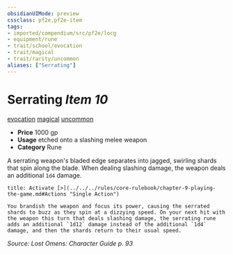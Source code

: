 ```yaml
---
obsidianUIMode: preview
cssclass: pf2e,pf2e-item
tags:
- imported/compendium/src/pf2e/locg
- equipment/rune
- trait/school/evocation
- trait/magical
- trait/rarity/uncommon
aliases: ["Serrating"]
---
```

# Serrating *Item 10*  
[evocation](evocation.md)  [magical](magical.md)  [uncommon](uncommon.md)  

- **Price** 1000 gp
- **Usage** etched onto a slashing melee weapon
- **Category** Rune

A serrating weapon's bladed edge separates into jagged, swirling shards that spin along the blade. When dealing slashing damage, the weapon deals an additional `1d4` damage.

```ad-embed-ability
title: Activate [>](../../../rules/core-rulebook/chapter-9-playing-the-game.md#Actions "Single Action")

You brandish the weapon and focus its power, causing the serrated shards to buzz as they spin at a dizzying speed. On your next hit with the weapon this turn that deals slashing damage, the serrating rune adds an additional `1d12` damage instead of the additional `1d4` damage, and then the shards return to their usual speed.
```

*Source: Lost Omens: Character Guide p. 93*
